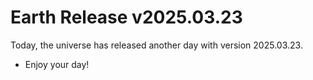 # Earth Release v2025.03.23
Today, the universe has released another day with version 2025.03.23.
- Enjoy your day!
